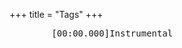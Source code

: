 +++
title = "Tags"
+++

<link rel="stylesheet" href="../../css/APlayer.min.css">
<div id="aplayer">
	<pre class="aplayer-lrc-content">
        [00:00.000]Instrumental
    </pre>
</div>
<script src="../../js/APlayer.min.js"></script>

<script>
const ap = new APlayer({
    container: document.getElementById('aplayer'),
	fixed: false,
	mini: false,
	autoplay: false,
	theme: '#b7daff',
	loop: 'all',
	order: 'list',
	preload: 'auto',
	volume: 0.8,
    audio: [{
		name: 'The Voice in My Heart',
		artist: 'Evan Call',
        //url: '../../music/The Voice in My Heart-Evan Call.mp3',
		//cover: '../../music/The Voice in My Heart-Evan Call.jpg',
		url: 'https://yxl-blog.oss-cn-beijing.aliyuncs.com/music/The%20Voice%20in%20My%20Heart-Evan%20Call.mp3',
		cover: 'https://yxl-blog.oss-cn-beijing.aliyuncs.com/music/The%20Voice%20in%20My%20Heart-Evan%20Call.jpg',
		mutex: true,
		listFolded: true,
    }],
	lrcType: 2,
});
</script>